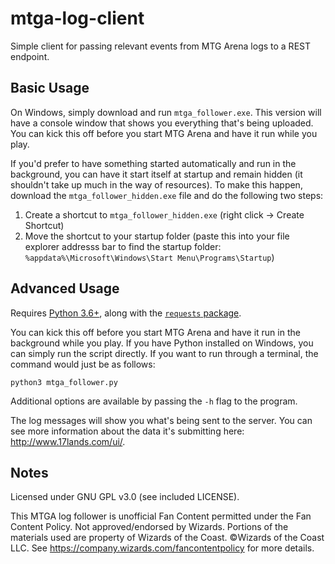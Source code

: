# mtga-log-client

Simple client for passing relevant events from MTG Arena logs to a REST endpoint.

## Basic Usage

On Windows, simply download and run `mtga_follower.exe`. This version will have a console window that shows you everything that's being uploaded. You can kick this off before you start MTG Arena and have it run while you play.

If you'd prefer to have something started automatically and run in the background, you can have it start itself at startup and remain hidden (it shouldn't take up much in the way of resources). To make this happen, download the `mtga_follower_hidden.exe` file and do the following two steps:
1. Create a shortcut to `mtga_follower_hidden.exe` (right click -> Create Shortcut)
2. Move the shortcut to your startup folder (paste this into your file explorer addresss bar to find the startup folder: `%appdata%\Microsoft\Windows\Start Menu\Programs\Startup`)

## Advanced Usage

Requires [Python 3.6+](https://www.python.org/downloads/), along with the [`requests` package](http://docs.python-requests.org/en/master/).

You can kick this off before you start MTG Arena and have it run in the background while you play. If you have Python installed on Windows, you can simply run the script directly. If you want to run through a terminal, the command would just be as follows:
```
python3 mtga_follower.py
```

Additional options are available by passing the `-h` flag to the program.

The log messages will show you what's being sent to the server. You can see more information about the data it's submitting here: http://www.17lands.com/ui/.

## Notes

Licensed under GNU GPL v3.0 (see included LICENSE).

This MTGA log follower is unofficial Fan Content permitted under the Fan Content Policy. Not approved/endorsed by Wizards. Portions of the materials used are property of Wizards of the Coast. ©Wizards of the Coast LLC. See https://company.wizards.com/fancontentpolicy for more details.